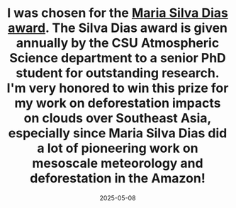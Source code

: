 ---
layout: post
title:  "I was chosen for the <a href='https://www.atmos.colostate.edu/2025/05/riehl-and-silva-dias-2025-awards-announced/'>Maria Silva Dias award</a>. The Silva Dias award is given annually by the CSU Atmospheric Science department to a senior PhD student for outstanding research. I'm very honored to win this prize for my work on deforestation impacts on clouds over Southeast Asia, especially since Maria Silva Dias did a lot of pioneering work on mesoscale meteorology and deforestation in the Amazon!" 
date:   2025-05-08
categories: jekyll update
---